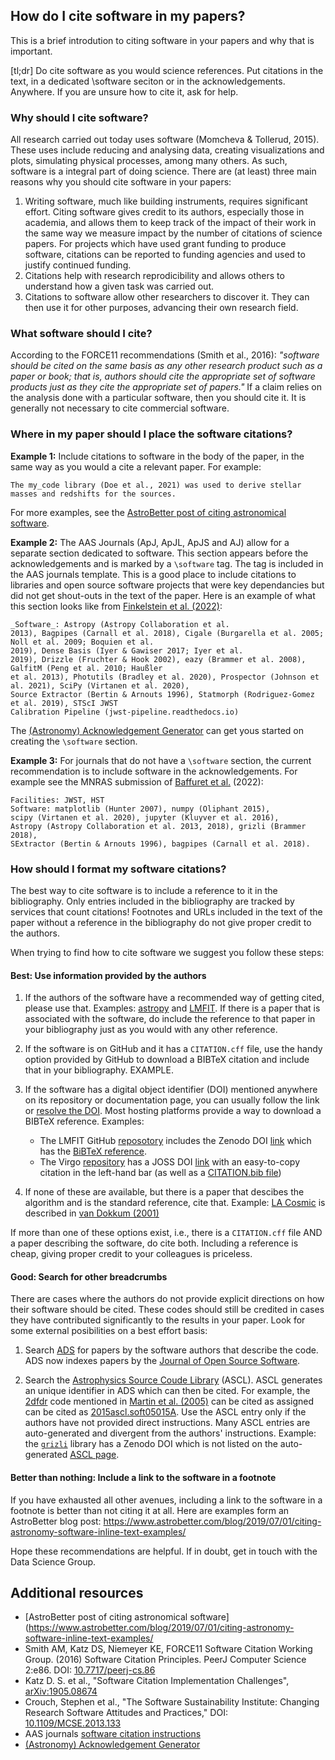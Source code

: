 ## How do I cite software in my papers?

This is a brief introdution to citing software in your papers and why that is important. 

[tl;dr] Do cite software as you would science references. Put citations in the text, in a dedicated \software seciton or in the acknowledgements. Anywhere. If you are unsure how to cite it, ask for help.

### Why should I cite software? 

All research carried out today uses software (Momcheva & Tollerud, 2015). These uses include reducing and analysing data, creating visualizations and plots, simulating physical processes, among many others. As such, software is a integral part of doing science. There are (at least) three main reasons why you should cite software in your papers:

1. Writing software, much like building instruments, requires significant effort. Citing software gives credit to its authors, especially those in academia, and allows them to keep track of the impact of their work in the same way we measure impact by the number of citations of science papers. For  projects which have used grant funding to produce software, citations can be reported to funding agencies and used to justify continued funding.
2. Citations help with research reprodicibility and allows others to understand how a given task was carried out. 
3. Citations to software allow other researchers to discover it. They can then use it for other purposes, advancing their own research field.

### What software should I cite?

According to the FORCE11 recommendations (Smith et al., 2016): _"software should be cited on the same basis as any other research product such as a paper or book; that is, authors should cite the appropriate set of software products just as they cite the appropriate set of papers."_ If a claim relies on the analysis done with a particular software, then you should cite it. It is generally not necessary to cite commercial software.

### Where in my paper should I place the software citations? 

**Example 1:** Include citations to software in the body of the paper, in the same way as you would a cite a relevant paper. For example:

```The my_code library (Doe et al., 2021) was used to derive stellar masses and redshifts for the sources.```

For more examples, see the [AstroBetter post of citing astronomical software](https://www.astrobetter.com/blog/2019/07/01/citing-astronomy-software-inline-text-examples/).

**Example 2:** The AAS Journals (ApJ, ApJL, ApJS and AJ) allow for a separate section dedicated to software. This section appears before the acknowledgements and is marked by a ```\software``` tag. The tag is included in the AAS journals template. This is a good place to include citations to libraries and open source software projects that were key dependancies but did not get shout-outs in the text of the paper. Here is an example of what this section looks like from [Finkelstein et al. (2022)](https://arxiv.org/pdf/2207.12474.pdf):

```
_Software_: Astropy (Astropy Collaboration et al.
2013), Bagpipes (Carnall et al. 2018), Cigale (Burgarella et al. 2005; Noll et al. 2009; Boquien et al.
2019), Dense Basis (Iyer & Gawiser 2017; Iyer et al.
2019), Drizzle (Fruchter & Hook 2002), eazy (Brammer et al. 2008), GalfitM (Peng et al. 2010; Haußler
et al. 2013), Photutils (Bradley et al. 2020), Prospector (Johnson et al. 2021), SciPy (Virtanen et al. 2020),
Source Extractor (Bertin & Arnouts 1996), Statmorph (Rodriguez-Gomez et al. 2019), STScI JWST
Calibration Pipeline (jwst-pipeline.readthedocs.io)
```
The [(Astronomy) Acknowledgement Generator](https://github.com/astrofrog/acknowledgment-generator) can get yous started on creating the ```\software``` section. 

**Example 3:** For journals that do not have a ```\software``` section, the current recommendation is to include software in the acknowledgements. For example see the MNRAS submission of [Baffuret et al.](https://arxiv.org/pdf/2207.14733.pdf) (2022): 

```
Facilities: JWST, HST
Software: matplotlib (Hunter 2007), numpy (Oliphant 2015),
scipy (Virtanen et al. 2020), jupyter (Kluyver et al. 2016),
Astropy (Astropy Collaboration et al. 2013, 2018), grizli (Brammer 2018), 
SExtractor (Bertin & Arnouts 1996), bagpipes (Carnall et al. 2018).
```

### How should I format my software citations?

The best way to cite software is to include a reference to it in the bibliography. Only entries included in the bibliography are tracked by services that count citations! Footnotes and URLs included in the text of the paper without a reference in the bibliography do not give proper credit to the authors. 

When trying to find how to cite software we suggest you follow these steps:

#### Best: Use information provided by the authors

1. If the authors of the software have a recommended way of getting cited, please use that. Examples: [astropy](https://www.astropy.org/acknowledging.html) and [LMFIT](https://lmfit.github.io/lmfit-py/faq.html#how-should-i-cite-lmfit). If there is a paper that is associated with the software, do include the reference to that paper in your bibliography just as you would with any other reference. 

2. If the software is on GitHub and it has a `CITATION.cff` file, use the handy option provided by GitHub to download a BIBTeX citation and include that in your bibliography. EXAMPLE.

3. If the software has a digital object identifier (DOI) mentioned anywhere on its repository or documentation page, you can usually follow the link or [resolve the DOI](https://dx.doi.org/). Most hosting platforms provide a way to download a BIBTeX reference. Examples: 
    - The LMFIT GitHub [reposotory](https://github.com/lmfit/lmfit-py/tree/1.0.3) includes the Zenodo DOI [link](https://zenodo.org/record/11813#.YqKAgxNBxBw) which has the [BiBTeX reference](https://zenodo.org/record/5570790/export/hx#.YqKArBNBxBw).
    - The Virgo [repository](https://github.com/0xCoto/Virgo) has a JOSS DOI [link](https://joss.theoj.org/papers/10.21105/joss.03067) with an easy-to-copy citation in the left-hand bar (as well as a [CITATION.bib file](https://github.com/0xCoto/Virgo/blob/master/CITATION.bib))

4. If none of these are available, but there is a paper that descibes the algorithm and is the standard reference, cite that. Example: [LA Cosmic](http://www.astro.yale.edu/dokkum/lacosmic/) is described in [van Dokkum (2001)](https://ui.adsabs.harvard.edu/abs/2001PASP..113.1420V/abstract)

If more than one of these options exist, i.e., there is a `CITATION.cff` file AND a paper describing the software, do cite both. Including a reference is cheap, giving proper credit to your colleagues is priceless.

#### Good: Search for other breadcrumbs

There are cases where the authors do not provide explicit directions on how their software should be cited. These codes should still be credited in cases they have contributed significantly to the results in your paper. Look for some external posibilities on a best effort basis:

1. Search [ADS](https://ui.adsabs.harvard.edu/) for papers by the software authors that describe the code. ADS now indexes papers by the [Journal of Open Source Software](https://joss.theoj.org/).

2. Search the [Astrophysics Source Coude Library](https://ascl.net/) (ASCL). ASCL generates an unique identifier in ADS which can then be cited. For example, the [2dfdr](https://ascl.net/1505.015) code mentioned in [Martin et al. (2005)](https://ui.adsabs.harvard.edu/abs/2005PASA...22..236M/abstract) can be cited as assigned can be cited as [2015ascl.soft05015A](https://ui.adsabs.harvard.edu/abs/2015ascl.soft05015A/abstract). Use the ASCL entry only if the authors have not provided direct instructions. Many ASCL entries are auto-generated and divergent from the authors' instructions. Example: the [`grizli`](https://github.com/gbrammer/grizli) library has a Zenodo DOI which is not listed on the auto-generated [ASCL page](https://ascl.net/1905.001).

#### Better than nothing: Include a link to the software in a footnote 

If you have exhausted all other avenues, including a link to the software in a footnote is better than not citing it at all. Here are examples form an AstroBetter blog post: https://www.astrobetter.com/blog/2019/07/01/citing-astronomy-software-inline-text-examples/

Hope these recommendations are helpful. If in doubt, get in touch with the Data Science Group. 


## Additional resources

- [AstroBetter post of citing astronomical software](https://www.astrobetter.com/blog/2019/07/01/citing-astronomy-software-inline-text-examples/
- Smith AM, Katz DS, Niemeyer KE, FORCE11 Software Citation Working Group.
(2016) Software Citation Principles. PeerJ Computer Science 2:e86.
DOI: [10.7717/peerj-cs.86](https://doi.org/10.7717/peerj-cs.86)
- Katz D. S. et al., "Software Citation Implementation Challenges", [arXiv:1905.08674](https://arxiv.org/abs/1905.08674)
- Crouch, Stephen et al., "The Software Sustainability Institute: Changing Research Software Attitudes and Practices," DOI: [10.1109/MCSE.2013.133](http://dx.doi.org/10.1109/MCSE.2013.133)
- AAS journals [software citation instructions](https://journals.aas.org/references/#software)
- [(Astronomy) Acknowledgement Generator](https://github.com/astrofrog/acknowledgment-generator)
